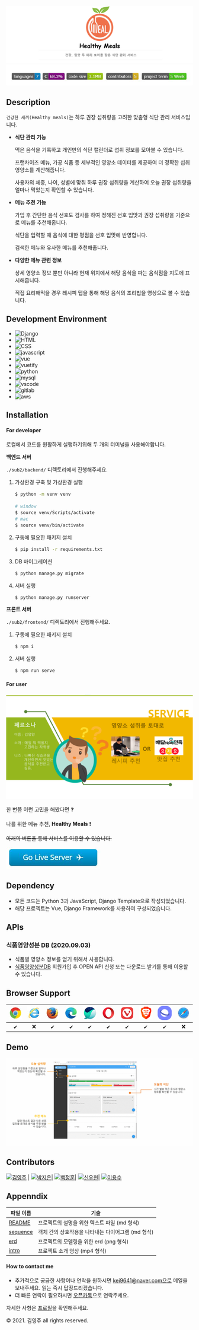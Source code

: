 <img src="./assets/logo.png" alt="testlogo"  />

<img src="./assets/badge.jpg" alt="badges" style="zoom: 80%;" />



## Description

`건강한 세끼(Healthy meals)`는 하루 권장 섭취량을 고려한 맞춤형 식단 관리 서비스입니다.

- __식단 관리 기능__

  먹은 음식을 기록하고 개인만의 식단 캘린더로 섭취 정보를 모아볼 수 있습니다. 

  프랜차이즈 메뉴, 가공 식품 등 세부적인 영양소 데이터를 제공하여 더 정확한 섭취 영양소를 계산해줍니다. 

  사용자의 체중, 나이, 성별에 맞춰 하루 권장 섭취량을 계산하여 오늘 권장 섭취량을 얼마나 먹었는지 확인할 수 있습니다. 

- __메뉴 추천 기능__ 

  가입 후 간단한 음식 선호도 검사를 하여 정해진 선호 입맛과 권장 섭취량을 기준으로 메뉴를 추천해줍니다. 

  식단을 입력할 때 음식에 대한 평점을 선호 입맛에 반영합니다.

  검색한 메뉴와 유사한 메뉴를 추천해줍니다. 

- __다양한 메뉴 관련 정보__ 

  상세 영양소 정보 뿐만 아니라 현재 위치에서 해당 음식을 파는 음식점을 지도에 표시해줍니다.

  직접 요리해먹을 경우 레시피 탭을 통해 해당 음식의 조리법을 영상으로 볼 수 있습니다.
  
  

## Development Environment

- ![Django](https://img.shields.io/badge/Django-092E20?style=for-the-badge&logo=django&logoColor=white)  
- ![HTML](https://img.shields.io/badge/HTML5-E34F26?style=for-the-badge&logo=html5&logoColor=white) 
- ![CSS](https://img.shields.io/badge/CSS3-1572B6?style=for-the-badge&logo=css3&logoColor=white) 
- ![javascript](https://img.shields.io/badge/JavaScript-323330?style=for-the-badge&logo=javascript&logoColor=F7DF1E) 
- ![vue](https://img.shields.io/badge/Vue.js-35495E?style=for-the-badge&logo=vue.js&logoColor=4FC08D) 
- ![vuetify](https://img.shields.io/badge/Vuetify-1867C0?style=for-the-badge&logo=vuetify&logoColor=white) 
- ![python](https://img.shields.io/badge/Python-3776AB?style=for-the-badge&logo=python&logoColor=white) 
- ![mysql](https://img.shields.io/badge/MySQL-4479A1?style=for-the-badge&logo=mysql&logoColor=white)  
- ![vscode](https://img.shields.io/badge/Visual_Studio_Code-0078D4?style=for-the-badge&logo=visual%20studio%20code&logoColor=white) 
- ![gitlab](https://img.shields.io/badge/GitLAb-FCA121?style=for-the-badge&logo=gitlab&logoColor=white) 
- ![aws](https://img.shields.io/badge/Amazon_AWS-232F3E?style=for-the-badge&logo=amazon-aws&logoColor=white) 



## Installation

#### For developer

로컬에서 코드를 원활하게 실행하기위해 두 개의 터미널을 사용해야합니다.

__백엔드 서버__

`./sub2/backend/` 디렉토리에서 진행해주세요.

1. 가상환경 구축 및 가상환경 실행

   ```bash
   $ python -m venv venv
   
   # window
   $ source venv/Scripts/activate
   # mac
   $ source venv/bin/activate
   ```

2. 구동에 필요한 패키지 설치

   ```bash
   $ pip install -r requirements.txt
   ```

3. DB 마이그레이션

   ```bash
   $ python manage.py migrate
   ```

4. 서버 실행

   ```bash
   $ python manage.py runserver
   ```

__프론트 서버__

`./sub2/frontend/` 디렉토리에서 진행해주세요.

1. 구동에 필요한 패키지 설치

   ```bash
   $ npm i
   ```

2. 서버 실행

   ```bash
   $ npm run serve
   ```

   

#### For user

![persona](./assets/persona.png)

한 번쯤 이런 고민을 해봤다면 :question: 

나를 위한 메뉴 추천, __Healthy Meals__ :heavy_exclamation_mark:

~~아래의 버튼을 통해 서비스를 이용할 수 있습니다.~~

[![button](./assets/go_live_server.png)](https://j3d201.p.ssafy.io/)



## Dependency

- 모든 코드는 Python 3과 JavaScript, Django Template으로 작성되었습니다.
- 해당 프로젝트는 Vue, Django Framework를 사용하여 구성되었습니다.



## APIs

### 식품영양성분 DB (2020.09.03)

- 식품별 영양소 정보를 얻기 위해서 사용합니다.
- [식품영양성분DB](https://www.foodsafetykorea.go.kr/fcdb/) 회원가입 후 OPEN API 신청 또는 다운로드 받기를 통해 이용할 수 있습니다.



## Browser Support

| ![chrome](./assets/chrome_logo1.png) | ![ie](./assets/ie_logo1.png) | ![firefox](./assets/firefox_logo1.png) | ![edge](./assets/edge_logo1.png) | ![whale](./assets/whale_logo.png) | ![opera](./assets/opera_logo1.png) | ![vivaldi](./assets/vivaldi_logo.png) | ![brave](./assets/brave_logo.png) | <img src="./assets/samsung-mobile-logo.png" alt="samsung" style="zoom:80%;" /> | ![safari](./assets/safari_logo1.png) |
| :----------------------------------: | :--------------------------: | :------------------------------------: | :------------------------------: | :-------------------------------: | :--------------------------------: | :-----------------------------------: | :-------------------------------: | :----------------------------------------------------------: | :----------------------------------: |
|                  ✔                   |              ❌               |                   ✔                    |                ✔                 |                 ✔                 |                 ✔                  |                   ✔                   |                 ✔                 |                              ✔                               |                  ❌                   |



## Demo

![demo](./assets/demo.gif)



## Contributors

[![김영주](https://img.shields.io/badge/kei9641-181717?style=for-the-badge&logo=GitLab&logoColor=white)](https://lab.ssafy.com/kei9641) | [![박지은](https://img.shields.io/badge/park940313-181717?style=for-the-badge&logo=GitLab&logoColor=white)](https://lab.ssafy.com/park940313)| [![백정훈](https://img.shields.io/badge/bjh7013-181717?style=for-the-badge&logo=GitLab&logoColor=white)](https://lab.ssafy.com/bjh7013)| [![신우현](https://img.shields.io/badge/dngustls-181717?style=for-the-badge&logo=GitLab&logoColor=white)](https://lab.ssafy.com/dngustls)| [![이용수](https://img.shields.io/badge/LeeYongsu-181717?style=for-the-badge&logo=GitLab&logoColor=white)](https://github.com/leeyongsu)



## Appenndix

| 파일 이름                                                    | 기술                                               |
| ------------------------------------------------------------ | -------------------------------------------------- |
| [README](https://github.com/kei9641/healthy-meals/blob/master/README.md) | 프로젝트의 설명을 위한 텍스트 파일 (md 형식)       |
| [sequence](https://github.com/kei9641/healthy-meals/blob/master/appendix/sequence.md) | 객체 간의 상호작용을 나타내는 다이어그램 (md 형식) |
| [erd](https://github.com/kei9641/healthy-meals/blob/master/appendix/erd.png) | 프로젝트의 모델링을 위한 erd (png 형식)            |
| [intro](https://github.com/kei9641/healthy-meals/blob/master/appendix/intro.mp4) | 프로젝트 소개 영상 (mp4 형식)                      |



#### How to contact me

- 추가적으로 궁금한 사항이나 연락을 원하시면 kei9641@naver.com으로 메일을 보내주세요. 읽는 즉시 답장드리겠습니다.
- 더 빠른 연락이 필요하시면 [오픈카톡](https://open.kakao.com/me/here0k)으로 연락주세요.

자세한 사항은 [프로필](#)을 확인해주세요.



© 2021. 김영주 all rights reserved.
